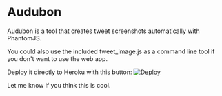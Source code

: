 # Audubon

Audubon is a tool that creates tweet screenshots automatically with PhantomJS.

You could also use the included tweet_image.js as a command line tool if you don't want to use the web app.

Deploy it directly to Heroku with this button:
[![Deploy](https://www.herokucdn.com/deploy/button.svg)](https://heroku.com/deploy?template=https://github.com/hungtruong/Audubon)

Let me know if you think this is cool.
